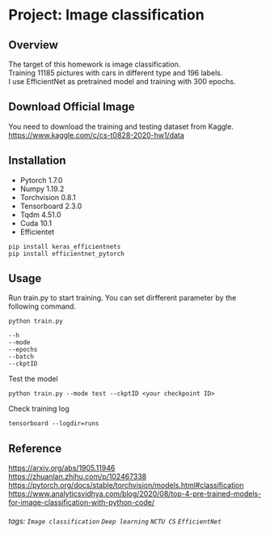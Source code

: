 # Project: Image classification

## Overview
The target of this homework is image classification.  
Training 11185 pictures with cars in different type and 196 labels.   
I use EfficientNet as pretrained model and training with 300 epochs.  

## Download Official Image
You need to download the training and testing dataset from Kaggle.  
https://www.kaggle.com/c/cs-t0828-2020-hw1/data  

## Installation
* Pytorch 1.7.0
* Numpy 1.19.2
* Torchvision 0.8.1
* Tensorboard 2.3.0
* Tqdm 4.51.0
* Cuda 10.1
* Efficientet  
```
pip install keras_efficientnets
pip install efficientnet_pytorch
``` 
## Usage
Run train.py to start training. You can set dirfferent parameter by the following command.  
```
python train.py

--h
--mode
--epochs
--batch
--ckptID
```

Test the model  
```
python train.py --mode test --ckptID <your checkpoint ID>
```

Check training log  
```
tensorboard --logdir=runs
```
## Reference
https://arxiv.org/abs/1905.11946  
https://zhuanlan.zhihu.com/p/102467338  
https://pytorch.org/docs/stable/torchvision/models.html#classification  
https://www.analyticsvidhya.com/blog/2020/08/top-4-pre-trained-models-for-image-classification-with-python-code/  

###### tags: `Image classification` `Deep learning` `NCTU CS` `EfficientNet`
